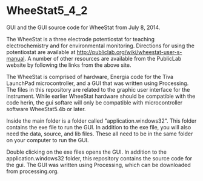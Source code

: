 WheeStat5_4_2
=============

GUI and the GUI source code for WheeStat from July 8, 2014.

The WheeStat is a three electrode potentiostat for teaching electrochemistry and for environmental monitoring.  Directions for using the potentiostat are available at http://publiclab.org/wiki/wheestat-user-s-manual.  A number of other resources are available from the PublicLab website by following the links from the above site. 

The WheeStat is comprised of hardware, Energia code for the Tiva LaunchPad microcontroller, and a GUI that was written using Processing.
The files in this repository are related to the graphic user interface for the instrument. While earlier WheeStat hardware should be compatible with the code herin, the gui softare will only be compatible with microcontroller software WheeStat5.4b or later. 

Inside the main folder is a folder called "application.windows32".  This folder contains the exe file to run the GUI.  In addition to the exe file, you will also need the data, source, and lib files.  These all need to be in the same folder on your computer to run the GUI.  

Double clicking on the exe files opens the GUI.  In addition to the application.windows32 folder, this repository contains the source code for the gui.  The GUI was written using Processing, which can be downloaded from processing.org.
